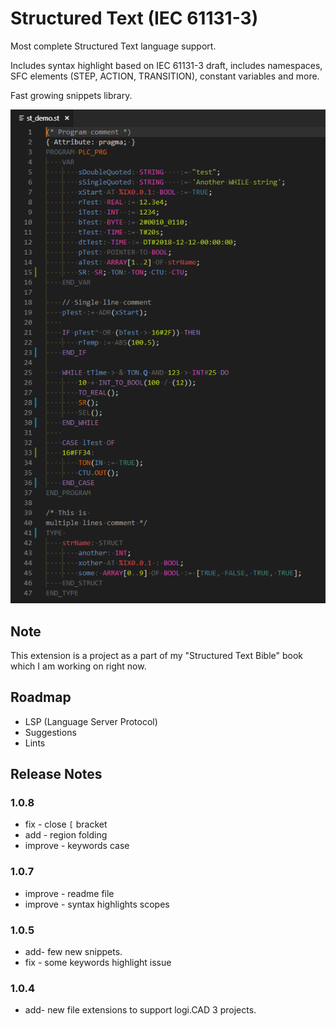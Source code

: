 # Structured Text (IEC 61131-3)

Most complete Structured Text language support.

Includes syntax highlight based on IEC 61131-3 draft, includes namespaces, SFC elements (STEP, ACTION, TRANSITION), constant variables and more.

Fast growing snippets library.

![](https://raw.githubusercontent.com/Serhioromano/vscode-st/master/example.png)

## Note

This extension is a project as a part of my "Structured Text Bible" book which I am working on right now.

## Roadmap

- LSP (Language Server Protocol)
- Suggestions
- Lints

## Release Notes

### 1.0.8

- fix - close `[` bracket
- add - region folding
- improve - keywords case

### 1.0.7

- improve - readme file
- improve - syntax highlights scopes

### 1.0.5

- add- few new snippets.
- fix - some keywords highlight issue

### 1.0.4

- add- new file extensions to support logi.CAD 3 projects.